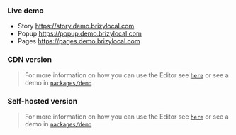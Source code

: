 ### Live demo
- Story https://story.demo.brizylocal.com
- Popup https://popup.demo.brizylocal.com
- Pages https://pages.demo.brizylocal.com

### CDN version

> For more information on how you can use the Editor see [`here`](https://github.com/BrizyB/Brizy-Local/blob/master/packages/core/docs/cdn.MD) or see a demo in [`packages/demo`](https://github.com/BrizyB/Brizy-Local/blob/master/packages/demo/README.MD)

### Self-hosted version

> For more information on how you can use the Editor see [`here`](https://github.com/BrizyB/Brizy-Local/blob/master/packages/core/docs/self-hosted.MD) or see a demo in [`packages/demo`](https://github.com/BrizyB/Brizy-Local/blob/master/packages/demo/README.MD)
